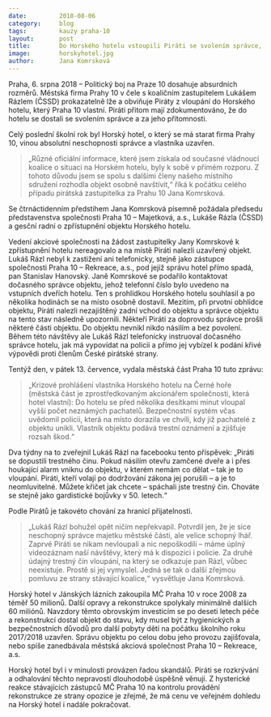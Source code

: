 ```yaml
---
date:         2018-08-06
category:     blog
tags:         kauzy praha-10
layout:       post
title:        Do Horského hotelu vstoupili Piráti se svolením správce, firma Prahy 10 je i přesto žaluje
image:        horskyhotel.jpg
author:       Jana Komrsková
---
```


Praha, 6. srpna 2018 – Politický boj na Praze 10 dosahuje absurdních rozměrů. Městská firma Prahy 10 v čele s koaličním zastupitelem Lukášem Rázlem (ČSSD) prokazatelně lže a obviňuje Piráty z vloupání do Horského hotelu, který Praha 10 vlastní. Piráti přitom mají zdokumentováno, že do hotelu se dostali se svolením správce a za jeho přítomnosti.

Celý poslední školní rok byl Horský hotel, o který se má starat firma Prahy 10, vinou absolutní neschopnosti správce a vlastníka uzavřen. 

> „Různé oficiální informace, které jsem získala od současné vládnoucí koalice o situaci na Horském hotelu, byly k sobě v přímém rozporu. Z tohoto důvodu jsem se spolu s dalšími členy našeho místního sdružení rozhodla objekt osobně navštívit,“ říká k počátku celého případu pirátská zastupitelka za Prahu 10 Jana Komrsková. 

Se čtrnáctidenním předstihem Jana Komrsková písemně požádala předsedu představenstva společnosti Praha 10 – Majetková, a.s., Lukáše Rázla (ČSSD) a gesční radní o zpřístupnění objektu Horského hotelu.

Vedení akciové společnosti na žádost zastupitelky Jany Komrskové k zpřístupnění hotelu nereagovalo a na místě Piráti nalezli uzavřený objekt. Lukáš Rázl nebyl k zastižení ani telefonicky, stejně jako zástupce společnosti Praha 10 – Rekreace, a.s., pod jejíž správu hotel přímo spadá, pan Stanislav Hanovský. Janě Komrskové se podařilo kontaktovat dočasného správce objektu, jehož telefonní číslo bylo uvedeno na vstupních dveřích hotelu. Ten s prohlídkou Horského hotelu souhlasil a po několika hodinách se na místo osobně dostavil. Mezitím, při prvotní obhlídce objektu, Piráti nalezli nezajištěný zadní vchod do objektu a správce objektu na tento stav následně upozornili. Někteří Piráti za doprovodu správce prošli některé části objektu. Do objektu nevnikl nikdo násilím a bez povolení. Během této návštěvy ale Lukáš Rázl telefonicky instruoval dočasného správce hotelu, jak má vypovídat na policii a přímo jej vybízel k podání křivé výpovědi proti členům České pirátské strany.

Tentýž den, v pátek 13. července, vydala městská část Praha 10 tuto zprávu: 

> „Krizové prohlášení vlastníka Horského hotelu na Černé hoře (městská část je zprostředkovaným akcionářem společnosti, která hotel vlastní): Do hotelu se před několika desítkami minut vloupal vyšší počet neznámých pachatelů. Bezpečnostní systém včas uvědomil policii, která na místo dorazila ve chvíli, kdy již pachatelé z objektu unikli. Vlastník objektu podává trestní oznámení a zjišťuje rozsah škod.“ 

Dva týdny na to zveřejnil Lukáš Rázl na facebooku tento příspěvek: „Piráti se dopustili trestného činu. Pokud násilím otevřu zamčené dveře a i přes houkající alarm vniknu do objektu, v kterém nemám co dělat – tak je to vloupání. Piráti, kteří volají po dodržování zákona jej porušili – a je to neomluvitelné. Můžete křičet jak chcete – spáchali jste trestný čin. Chováte se stejně jako gardistické bojůvky v 50. letech.“

Podle Pirátů je takovéto chování za hranicí přijatelnosti. 

> „Lukáš Rázl bohužel opět ničím nepřekvapil. Potvrdil jen, že je sice neschopný správce majetku městské části, ale velice schopný lhář. Zaprvé Piráti se nikam nevloupali a nic nepoškodili – máme úplný videozáznam naší návštěvy, který má k dispozici i policie. Za druhé údajný trestný čin vloupání, na který se odkazuje pan Rázl, vůbec neexistuje. Prostě si jej vymyslel. Jedná se tak o další zřejmou pomluvu ze strany stávající koalice,“ vysvětluje Jana Komrsková.

Horský hotel v Jánských lázních zakoupila MČ Praha 10 v roce 2008 za téměř 50 milionů. Další opravy a rekonstrukce spolykaly minimálně dalších 60 miliónů. Navzdory těmto obrovským investicím se po deseti letech péče a rekonstrukcí dostal objekt do stavu, kdy musel být z hygienických a bezpečnostních důvodů pro další pobyty dětí na počátku školního roku 2017/2018 uzavřen. Správu objektu po celou dobu jeho provozu zajišťovala, nebo spíše zanedbávala městská akciová společnost Praha 10 – Rekreace, a.s.

Horský hotel byl i v minulosti provázen řadou skandálů. Piráti se rozkrývání a odhalování těchto nepravostí dlouhodobě úspěšně věnují. Z hysterické reakce stávajících zástupců MČ Praha 10 na kontrolu provádění rekonstrukce ze strany opozice je zřejmé, že má cenu ve veřejném dohledu na Horský hotel i nadále pokračovat.
